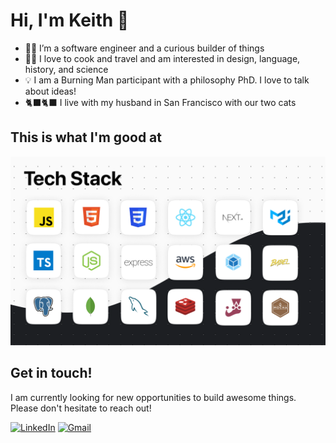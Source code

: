 # Hi, I'm Keith 👋

- 👨‍💻 I’m a software engineer and a curious builder of things
- 👨‍🍳 I love to cook and travel and am interested in design, language, history, and science
- 💡 I am a Burning Man participant with a philosophy PhD. I love to talk about ideas!
- 🐈‍⬛🐈‍⬛ I live with my husband in San Francisco with our two cats

## This is what I'm good at
<div align="center">
  <img src="techstack.png">
</div>

## Get in touch!
I am currently looking for new opportunities to build awesome things. Please don't hesitate to reach out!

<a href='https://www.linkedin.com/in/j-keith-hall/' target="_blank"><img alt="LinkedIn" src="https://img.shields.io/badge/LinkedIn-0A66C2?logo=linkedin&logoColor=white&style=for-the-badge" /></a>
  <a href='mailto:j.keithhall@gmail.com' target="_blank"><img alt="Gmail" src="https://img.shields.io/badge/Gmail-EA4335?logo=gmail&logoColor=white&style=for-the-badge" /></a>